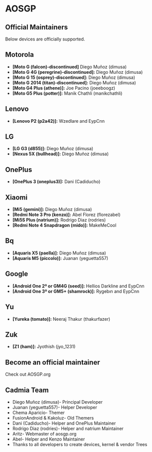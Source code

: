 AOSGP
===============

Official Maintainers
--------------------
Below devices are officially supported.

Motorola
--------
* __[Moto G (falcon)-discontinued]__ Diego Muñoz (dimusa)
* __[Moto G 4G (peregrine)-discontinued]:__ Diego Muñoz (dimusa)
* __[Moto G 15 (osprey)-discontinued]:__ Diego Muñoz (dimusa)
* __[Moto G 2014 (titan)-discontinued]:__ Diego Muñoz (dimusa)
* __[Moto G4 Plus (athene)]:__ Joe Pacino (joeeboogz)
* __[Moto G5 Plus (potter)]:__ Manik Chathli (manikchathli)

Lenovo
--------
* __[Lenovo P2 (p2a42)]:__ Wzedlare and EypCnn


LG
--------
* __[LG G3 (d855)]:__ Diego Muñoz (dimusa)
* __[Nexus 5X (bullhead)]:__ Diego Muñoz (dimusa)

OnePlus
--------
* __[OnePlus 3 (oneplus3)]:__ Dani (Cadiducho)

Xiaomi
--------
* __[Mi5 (gemini)]:__ Diego Muñoz (dimusa)
* __[Redmi Note 3 Pro (kenzo)]:__ Abel Florez (florezabel)
* __[Mi5S Plus (natrium)]:__ Rodrigo Diaz (rodries)
* __[Redmi Note 4 Snapdragon (mido)]:__ MakeMeCool

Bq
--------
* __[Aquaris X5 (paella)]:__ Diego Muñoz (dimusa)
* __[Aquaris M5 (piccolo)]:__ Juanan (yeguetta557)

Google
--------
* __[Android One 2º or GM4G (seed)]:__ Hellios Darkline and EypCnn
* __[Android One 3º or GM5+ (shamrock)]:__ Rygebın and EypCnn

Yu
--------
* __[Yureka (tomato)]:__ Neeraj Thakur (thakurfazer)

Zuk
--------
* __[Z1 (ham)]:__ Jyothish (jyo_1231)


Become an official maintainer
-----------------------------
Check out AOSGP.org


Cadmia Team
---------
* Diego Muñoz (dimusa)- Principal Developer
* Juanan (yeguetta557)- Helper Developer
* Chema Aparicio- Themer
* FusionAndroid & Kakoluz- Old Themers
* Dani (Cadiducho)- Helper and OnePlus Maintainer
* Rodrigo Diaz (rodries)- Helper and natrium Maintainer
* Aritz- Webmaster of aosgp.org
* Abel- Helper and Kenzo Maintainer
* Thanks to all developers to create devices, kernel & vendor Trees
